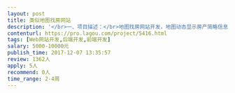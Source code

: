 ```yaml
---                
layout: post       
title: 类似地图找房网站           
description: '</br>一、项目描述：</br>地图找房网站开发，地图动态显示房产简略信息，用户需在线购买获取完整讯息</br></br>二、主要功能点：</br>地图动态展示信息点、搜索、支付、文件上传、手机短信登录注册， 后台数据管理</br></br>三、可参考产品：</br>https://www.crimemapping.com/map</br>https://shanghai.anjuke.com/map/sale/?from=SearchBar</br></br>四、人员要求：</br>1、有地图开发经验；</br>2、精通Nodejs、Mongodb、jQuery、Javascript、</br>3、良好的沟通能力和契约精神。</br>'     
contenturl: https://pro.lagou.com/project/5416.html      
tags: [Web网站开发,后端开发,前端开发]            
salary: 5000-10000元          
publish_time: 2017-12-07 13:35:57         
review: 1362人                   
apply: 5人                   
recommend: 0人                   
time_range: 2-4周              
---                 
```

